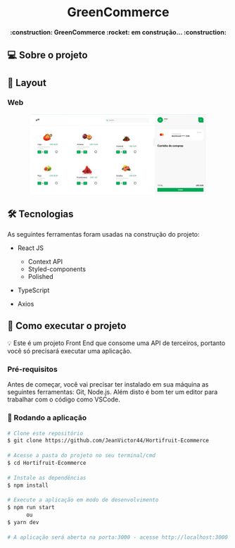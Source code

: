 <h1 align="center">
    GreenCommerce

</h1>

<h4 align="center"> 
	:construction:	  GreenCommerce :rocket: em construção... :construction:
</h4>


## :computer: Sobre o projeto


## :art: Layout

### Web
<p align="center" style="display: flex; align-items: flex-start; justify-content: center;">
    <img src="./public/screen.jpeg" width="400px"/>

</p>



## 🛠 Tecnologias

As seguintes ferramentas foram usadas na construção do projeto:

- React JS
    - Context API
    - Styled-components
    - Polished


- TypeScript 
- Axios  


## :rocket: Como executar o projeto

:bulb: Este é um projeto Front End que consome uma API de terceiros, portanto você só precisará executar uma aplicação.

### Pré-requisitos

Antes de começar, você vai precisar ter instalado em sua máquina as seguintes ferramentas:
Git, Node.js. 
Além disto é bom ter um editor para trabalhar com o código como VSCode.


### :new_moon_with_face: Rodando a aplicação  

```bash
# Clone este repositório
$ git clone https://github.com/JeanVictor44/Hortifruit-Ecommerce

# Acesse a pasta do projeto no seu terminal/cmd
$ cd Hortifruit-Ecommerce

# Instale as dependências
$ npm install

# Execute a aplicação em modo de desenvolvimento
$ npm run start
      ou
$ yarn dev

# A aplicação será aberta na porta:3000 - acesse http://localhost:3000
```
